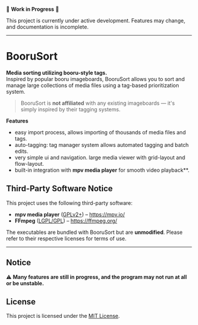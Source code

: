 

🚧 **Work in Progress** 🚧

This project is currently under active development. Features may change, and documentation is incomplete.

---
# BooruSort

**Media sorting utilizing booru-style tags.**  
Inspired by popular booru imageboards, BooruSort allows you to sort and manage large collections of media files using a tag-based prioritization system.

> BooruSort is **not affiliated** with any existing imageboards — it's simply inspired by their tagging systems.


**Features**

- easy import process, allows importing of thousands of media files and tags.
- auto-tagging: tag manager system allows automated tagging and batch edits.
- very simple ui and navigation. large media viewer with grid-layout and flow-layout.
- built-in integration with **mpv media player** for smooth video playback**.

## Third-Party Software Notice

This project uses the following third-party software:

- **mpv media player** ([GPLv2+](https://www.gnu.org/licenses/old-licenses/gpl-2.0.html)) – https://mpv.io/  
- **FFmpeg** ([LGPL/GPL](https://ffmpeg.org/legal.html)) – https://ffmpeg.org/

The executables are bundled with BooruSort but are **unmodified**. Please refer to their respective licenses for terms of use.

---

## Notice

⚠️ **Many features are still in progress, and the program may not run at all or be unstable.**

## License

This project is licensed under the [MIT License](LICENSE).
